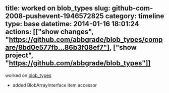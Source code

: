 title: worked on blob_types
slug: github-com-2008-pushevent-1946572825
category: timeline
type: base
datetime: 2014-01-16 18:01:24
actions: [["show changes", "https://github.com/abbgrade/blob_types/compare/8bd0e577fb...86b3f08ef7"], ["show project", "https://github.com/abbgrade/blob_types"]]
---
worked on [blob_types](https://github.com/abbgrade/blob_types)

 - added BlobArrayInterface item accessor
